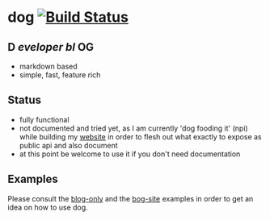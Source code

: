 # dog [![Build Status](https://secure.travis-ci.org/thlorenz/dog.png)](http://travis-ci.org/thlorenz/dog)

## D *eveloper bl* OG

  - markdown based
  - simple, fast, feature rich

## Status
  
  - fully functional
  - not documented and tried yet, as I am currently 'dog fooding it' (npi) while building my [website](https://github.com/thlorenz/thlorenz.com)  in
    order to flesh out what exactly to expose as public api and also document
  - at this point be welcome to use it if you don't need documentation

## Examples

Please consult the [blog-only](https://github.com/thlorenz/dog/tree/master/examples/blog-only) and the [bog-site](https://github.com/thlorenz/dog/tree/master/examples/blog-site)
examples in order to get an idea on how to use dog.
